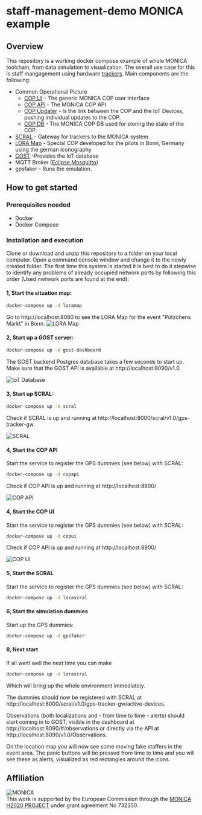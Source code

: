 # staff-management-demo MONICA example

## Overview

This repository is a working docker compose example of whole MONICA toolchain, from data simulation to visualization. The overall use case for this is staff mangagement using hardware [trackers](https://github.com/MONICA-Project/LoTrack). Main components are the following:
- Common Operational Picture
    - [COP UI](https://github.com/MONICA-Project/COP-UI) - The generic MONICA COP user interface
    - [COP APi](https://github.com/MONICA-Project/COP.API) - The MONICA COP API
    - [COP Updater](https://github.com/MONICA-Project/COPUpdater) - Is the link between the COP and the IoT Devices, pushing individual updates to the COP.
    - [COP DB](https://github.com/MONICA-Project/COP.DB) - The MONICA COP DB used for storing the state of the COP.
- [SCRAL](https://github.com/MONICA-Project/scral-framework) - Gateway for trackers to the MONICA system
- [LORA Map](https://github.com/MONICA-Project/lora-map) - Special COP developed for the pilots in Bonn, Germany using the german iconography
- [GOST](https://github.com/gost/server) -Provides the IoT database
- MQTT Broker ([Eclipse Mosquitto](https://mosquitto.org/))
- gpsfaker - Runs the emulation.

## How to get started
### Prerequisites needed
- Docker 
- Docker Compose

### Installation and execution
Clone or download and unzip this repository to a folder on your local computer. Open a command console window and change it to the newly created folder.
The first time this system is started it is best to do it stepwise to identify any problems of already occupied network ports by following this order (Used nwtwork ports are found at the end): 

#### 1, Start the situation map: 

```bash
docker-compose up -d loramap
```

Go to http://localhost:8080 to see the LORA Map for the event "Pützchens Markt" in Bonn.
![LORA Map](https://github.com/MONICA-Project/staff-management-demo/blob/master/img/FitCop.PNG "LORA Map") 

#### 2, Start up a GOST server:

```bash
docker-compose up -d gost-dashboard
```

The GOST backend Postgres database takes a few seconds to start up. Make sure that the GOST API is available at http://localhost:8090/v1.0.

![IoT Database](https://github.com/MONICA-Project/staff-management-demo/blob/master/img/IoT%20DB.PNG "GOST") 



#### 3, Start up SCRAL:

```bash
docker-compose up -d scral
```

Check if SCRAL is up and running at http://localhost:8000/scral/v1.0/gps-tracker-gw.

![SCRAL](https://github.com/MONICA-Project/staff-management-demo/blob/master/img/Scral.PNG "SCRAL") 

#### 4, Start the COP API
Start the service to register the GPS dummies (see below) with SCRAL:

```bash
docker-compose up -d copapi
```

Check if COP API is up and running at http://localhost:8800/

![COP API](https://github.com/MONICA-Project/staff-management-demo/blob/master/img/MONICA%20Cop%20API.PNG "COP API") 


#### 4, Start the COP UI
Start the service to register the GPS dummies (see below) with SCRAL:

```bash
docker-compose up -d copui
```

Check if COP API is up and running at http://localhost:8900/

![COP UI](https://github.com/MONICA-Project/staff-management-demo/blob/master/img/CNet%20Cop.PNG "COP UI") 


#### 5, Start the SCRAL
Start the service to register the GPS dummies (see below) with SCRAL:

```bash
docker-compose up -d lorascral
```
#### 6, Start the simulation dummies
Start up the GPS dummies:

```bash
docker-compose up -d gpsfaker
```

#### 8, Next start
If all went well the next time you can make 
```bash
docker-compose up -d lorascral
```
Which will bring up the whole environment immediately.


The dummies should now be registered with SCRAL at http://localhost:8000/scral/v1.0/gps-tracker-gw/active-devices.

Observations (both localizations and - from time to time - alerts) should start coming in to GOST, visible in the dashboard at http://localhost:8090/#/observations or directly via the API at http://localhost:8090/v1.0/Observations.

On the location map you will now see some moving fake staffers in the event area. The panic buttons will be pressed from time to time and you will see these as alerts, visualized as red rectangles around the icons.


## Affiliation
![MONICA](https://github.com/MONICA-Project/template/raw/master/monica.png)  
This work is supported by the European Commission through the [MONICA H2020 PROJECT](https://www.monica-project.eu) under grant agreement No 732350.